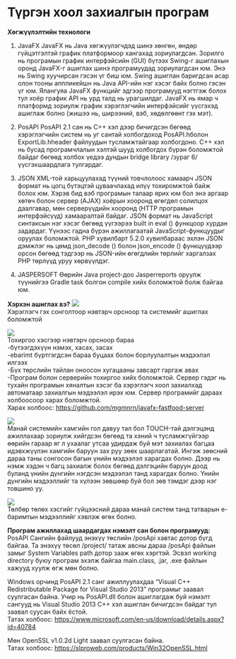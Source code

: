 # Түргэн хоол захиалгын програм

**Хөгжүүлэлтийн технологи**
1.  JavaFX 
JavaFX нь Java хөгжүүлэгчдэд шинэ хөнгөн, өндөр гүйцэтгэлтэй график платформоор хангахад зориулагдсан. Зорилго нь програмын график интерфэйсийн (GUI) бүтээх Swing-г ашиглахын оронд JavaFX-г ашиглах шинэ програмуудад зориулагдсан юм. Энэ нь Swing хуучирсан гэсэн үг биш юм. Swing ашиглан баригдсан асар олон тооны аппликейшн нь Java API-ийн нэг хэсэг байх болно гэсэн үг юм. Ялангуяа JavaFX функцийг эдгээр програмууд нэгтгэж болох тул хоёр график API нь урд талд нь урагшилдаг. JavaFX нь ямар ч платформд зориулж график хэрэглэгчийн интерфэйсийг үүсгэхэд ашиглаж болно (жишээ нь, ширээний, вэб, хөдөлгөөнт гэх мэт). 

2.  PosAPI
PosAPI 2.1 сан нь C++ хэл дээр бичигдсэн бөгөөд хэрэглэгчийн систем нь уг сантай холбогдоход PosAPI.hболон ExportLib.hheader файлуудын тусламжтайгаар холбогдоно. C++ хэл нь бусад програмчлалын хэлтэй шууд холбогдох бүрэн боломжтой байдаг бөгөөд холбох үедээ дундын bridge library /зураг 6/ үүсгэхшаардлага тулгардаг.


3. JSON
XML-той харьцуулахад түүний товчлолоос хамаарч JSON формат нь цогц бүтэцтэй цуваачлахад илүү тохиромжтой байж болох юм. Хэрэв бид вэб програмын талаар ярих юм бол энэ аргаар хөтөч болон сервер (AJAX) хоёрын хооронд өгөгдөл солилцох даалгавар, мөн серверүүдийн хооронд (HTTP програмын интерфэйсүүд) хамааралтай байдаг. JSON формат нь JavaScript синтаксын нэг хэсэг бөгөөд үүгээрээ built in eval () функцоор хурдан задардаг. Үүнээс гадна бүрэн ажиллагаатай JavaScript-функцуудыг оруулах боломжтой. PHP хувилбарт 5.2.0 хувилбараас эхлэн JSON дэмжлэг нь цөмд json_decode () болон json_encode () функцүүдээр орсон бөгөөд тэдгээр нь JSON-ийн өгөгдлийн төрлийг харгалзах PHP төрлүүд уруу хөрвүүлдэг.

4. JASPERSOFT
Өөрийн Java project-доо Jasperreports оруулж түүнийгээ Gradle task болгон compile хийх боломжтой болж байгаа юм.

**Хэрхэн ашиглах вэ?**
![](https://user-images.githubusercontent.com/47672783/79004169-c5a54c00-7b86-11ea-8668-1d68678d0bc2.PNG) <br />
Хэрэглэгч гэх сонголтоор нэвтэрч орсноор та системийг ашиглах боломжтой

![](https://user-images.githubusercontent.com/47672783/79004196-d48bfe80-7b86-11ea-8f67-11d1a557eb7d.PNG) <br />
Тохиргоо хэсгээр нэвтэрч орсноор бараа  <br />
  -бүтээгдэхүүн нэмэх, хасах, засах <br />
  -ebarimt бүртгэгдсэн бараа буцаах болон борлуулалтын мэдээлэл илгээх <br />
  -Бүх төрслийн тайлан оноосон хугацааны завсарт гаргаж авах <br />
  -Програм болон серверийн тохиргоо хийх боломжтой. Сервер гэдэг нь тухайн програмын хяналтын хэсэг ба хэрэглэгч хоол захиалхад автоматаар захиалгын мэдээлэл ирэх юм. Сервер програмийг дараах холбоосоор харах боломжтой. <br />
Харах холбоос: https://github.com/mgmnrn/javafx-fastfood-server <br />

![](https://user-images.githubusercontent.com/47672783/79004212-dfdf2a00-7b86-11ea-8d52-f8859aa69c38.PNG) <br />
Манай системийн хамгийн гол давуу тал бол TOUCH-тай дэлгэцэнд ажиллахаар зориулж хийгдсэн бөгөөд та хэний ч тусламжгүйгээр өөрийн гараар яг л ухаалаг утсаа удирдаж буй мэт захиалах багцаа идэвхжүүлэн хамгийн баруун зах руу зөөх шаарлагатай. Ингэж зөөсний дараа таны сонгосон багын үнийн мэдээлэл харагдах болно. Дээр нь нэмж хэдэн ч багц захиалж болох бөгөөд дэлгэцийн баруун доод буланд үнийн дүнгийн нэгдсэн мэдээлэл танд харагдах болно. Үнийн дүнгийн мэдээллийг та хүлээн зөвшөөр буй бол зөв тэмдэг дээр нэг товшино уу.

![](https://user-images.githubusercontent.com/47672783/79004230-e9689200-7b86-11ea-8158-b7fc04277d5f.PNG) <br />
Төлбөр төлөх хэсгийг гүйцээсний дараа манай систем танд татварын е-баримтын мэдээллийг хэвлэж өгөх болно.  <br />

**Програм ажиллахад шаардагдах нэмэлт сан болон програмууд:** <br />
PosAPI Сангийн файлууд энэхүү төслийн /posApi хавтас дотор бүгд байгаа. Та энэхүү төсөл /project/ татаж авсны дараа /posApi файлын замыг System Variables path дотор зааж өгөх хэргтэй. Эсвэл working directory буюу програм эхэлж байгаа main.class, .jar, .exe файлын хажууд хуулж өгж мөн болно. <br />

Windows орчинд PosAPI 2.1 санг ажиллуулахдаа “Visual C++ Redistributable Package for Visual Studio 2013” програмыг заавал суулгасан байна. Учир нь PosAPI.dll болон ашиглагдаж буй нэмэлт сангууд нь Visual Studio 2013 C++ хэл ашиглан бичигдсэн байдаг тул заавал суусан байх ёстой. <br />
Татах холбоос: https://www.microsoft.com/en-us/download/details.aspx?id=40784

Мөн OpenSSL v1.0.2d Light заавал суулгасан байна. <br />
Татах холбоос: https://slproweb.com/products/Win32OpenSSL.html




